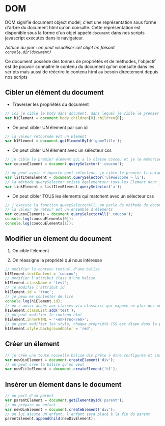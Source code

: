 # DOM

DOM signifie document object model, c'est une représentation sous forme d'arbre du document html qu'on consulte. Cette représentation est disponible sous la forme d'un objet appelé `document` dans nos scripts javascript executés dans le navigateur.

_Astuce du jour : on peut visualiser cet objet en faisant `console.dir(document)`_

Ce document possède des tonnes de propriétés et de méthodes, l'objectif est de pouvoir connaitre le contenu du document qu'on consulte dans les scripts mais aussi de réécrire le contenu html au besoin directement depuis nos scripts

## Cibler un élément du document

- Traverser les propriétés du document
  
```js
// ici je cible le body dans document, dans lequel je cible le premier enfant (mon main) dans lequel je cible le premier enfant (le h1)
var h1Element = document.body.children[0].children[0];
```

- On peut cibler UN élement par son id
  
```js
// la valeur retournée est un Element
var h1Element = document.getElementById('gameTitle');
```

- On peut cibler UN élement avec un sélecteur css
  
```js
// je cible le premier élement qui a la classe coucou et je le mémorise dans une var
var coucouElement = document.querySelector('.coucou');

// on peut avoir n'importe quel sélecteur, je cible le premier li enfant d'un ul avec l'id welcome
var listItemElement = document.querySelector('ul#welcome > li');
// la méthode querySelector existe égalementsur tous les Element donc je peux tout à faire écrire
var linkElement = listItemElement.querySelector('a');
```

- On peut cibler TOUS les élements qui matchent avec un sélecteur css
  
```js
// j'execute la fonction querySelectorAll, on parle de méthode de document, en lui passant en argument un sélecteur CSS
// la valeur de retour est un ensemble d'élements
var coucouElements = document.querySelectorAll('.coucou');
console.log(coucouElements[0]);
console.log(coucouElements[1]);
```

## Modifier un élement du document

1. On cible l'élement

2. On réassigne la propriété qui nous intéresse

```js
// modifier le contenu textuel d'une balise
h1Element.textContent = 'coucou';
// modifier l'attribut class d'une balise
h1Element.className = 'test';
// je modifie l'attribut id
h1Element.id = 'truc';
// je peux me contenter de lire
console.log(h1Element.id);
// on a aussi accès aux classes via classList qui expose ne plus des méthodes trop pratiques pour manipuler les classes, ici via la méthode add on ajoute la class demandée (sans supprimer les autres)
h1Element.classList.add('test');
// on peut modifier le contenu html
h1Element.innerHTML = '<em>Truc</em>';
// on peut modifier les style, chaque propriété CSS est dispo dans la propriété style, /!\ en camelCase
h1Element.style.backgroundColor = 'red';
```

## Créer un élement

```js
// je crée une toute nouvelle balise div prête à être configurée et insérée
var newDivElement = document.createElement('div');
// on peut crée la balise qu'on veut
var newTitleElement = document.createElement('h1');
```

## Insérer un élement dans le document

```js
// on part d'un parent
var parentElement = document.getElementById('parent');
// on prépare un enfant
var newDivElement = document.createElement('div');
// on lui ajoute un enfant, l'enfant sera placé à la fin du parent
parentElement.appendChild(newDivElement);
```
